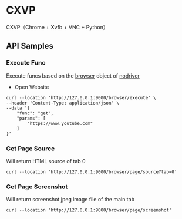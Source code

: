 # CXVP

CXVP（Chrome + Xvfb + VNC + Python） 

## API Samples

### Execute Func

Execute funcs based on the [browser](https://ultrafunkamsterdam.github.io/nodriver/nodriver/classes/browser.html#nodriver.Browser) object of [nodriver](https://github.com/ultrafunkamsterdam/nodriver)

* Open Website

```
curl --location 'http://127.0.0.1:9000/browser/execute' \
--header 'Content-Type: application/json' \
--data '{
    "func": "get",
    "params": [
        "https://www.youtube.com"
    ]
}'
```

### Get Page Source

Will return HTML source of tab 0  
```
curl --location 'http://127.0.0.1:9000/browser/page/source?tab=0'
```

### Get Page Screenshot

Will return screenshot jpeg image file of the main tab
```
curl --location 'http://127.0.0.1:9000/browser/page/screenshot'
```